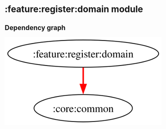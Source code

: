 # :feature:register:domain module

## Dependency graph

![Dependency graph](../../../docs/images/graphs/dep_graph_feature_register_domain.svg)
